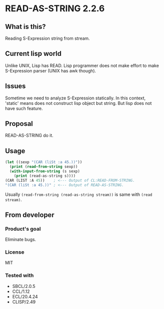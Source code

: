 # READ-AS-STRING 2.2.6
## What is this?
Reading S-Expression string from stream.

## Current lisp world
Unlike UNIX, Lisp has READ.
Lisp programmer does not make effort to make S-Expression parser (UNIX has awk though).

## Issues
Sometime we need to analyze S-Expression statically.
In this context, 'static' means does not construct lisp object but string.
But lisp does not have such feature.

## Proposal
READ-AS-STRING do it.

## Usage
```lisp
(let ((sexp "(CAR (liSt :a 45.))"))
  (print (read-from-string sexp))
  (with-input-from-string (s sexp)
    (print (read-as-string s))))
(CAR (LIST :A 45))    ; <--- Output of CL:READ-FROM-STRING.
"(CAR (liSt :a 45.))" ; <--- Output of READ-AS-STRING.
```
Usually `(read-from-string (read-as-string stream))` is same with `(read stream)`.

## From developer

### Product's goal
Eliminate bugs.
### License
MIT

### Tested with
* SBCL/2.0.5
* CCL/1.12
* ECL/20.4.24
* CLISP/2.49
